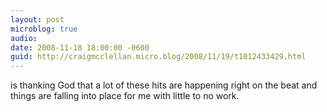 ```yaml
---
layout: post
microblog: true
audio: 
date: 2008-11-18 18:00:00 -0600
guid: http://craigmcclellan.micro.blog/2008/11/19/t1012433429.html
---
```

is thanking God that a lot of these hits are happening right on the beat and things are falling into place for me with little to no work.

